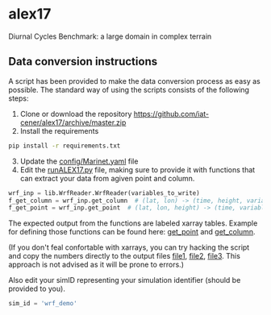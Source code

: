 # alex17
Diurnal Cycles Benchmark: a large domain in complex terrain


## Data conversion instructions
A script has been provided to make the data conversion process as easy as possible. The standard way of using the scripts consists of the following steps:
1. Clone or download the repository https://github.com/iat-cener/alex17/archive/master.zip
1. Install the requirements
```bash
pip install -r requirements.txt
```
3. Update the [config/Marinet.yaml](https://github.com/iat-cener/alex17/blob/master/config/Marinet.yaml) file
3. Edit the [runALEX17.py](https://github.com/iat-cener/alex17/blob/master/runALEX17.py) file, making sure to provide it with functions that can extract your data from agiven point and column.
```python
wrf_inp = lib.WrfReader.WrfReader(variables_to_write)
f_get_column = wrf_inp.get_column  # (lat, lon) -> (time, height, variables)
f_get_point = wrf_inp.get_point  # (lat, lon, height) -> (time, variables)
```
The expected output from the functions are labeled xarray tables. Example for defining those functions can be found here:
[get_point](https://github.com/iat-cener/alex17/blob/5f1fc540065f1e4b23114e42930fa5f5c7ca4965/lib/WrfReader.py#L322)
and [get_column](https://github.com/iat-cener/alex17/blob/5f1fc540065f1e4b23114e42930fa5f5c7ca4965/lib/WrfReader.py#L332).

(If you don't feal confortable with xarrays, you can try hacking the script and copy the numbers directly to the output files [file1](https://github.com/iat-cener/alex17/blob/5f1fc540065f1e4b23114e42930fa5f5c7ca4965/lib/alex17_functions.py#L82), [file2](https://github.com/iat-cener/alex17/blob/5f1fc540065f1e4b23114e42930fa5f5c7ca4965/lib/alex17_functions.py#L130), [file3](https://github.com/iat-cener/alex17/blob/5f1fc540065f1e4b23114e42930fa5f5c7ca4965/lib/alex17_functions.py#L174). This approach is not advised as it will be prone to errors.)

Also edit your simID representing your simulation identifier (should be provided to you).
```python
sim_id = 'wrf_demo'
```
